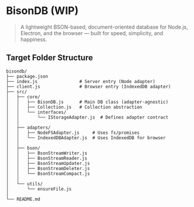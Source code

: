 # BisonDB (WIP)

> A lightweight BSON-based, document-oriented database for Node.js, Electron, and the browser — built for speed, simplicity, and happiness.

## Target Folder Structure
```
bisondb/
├── package.json
├── index.js                # Server entry (Node adapter)
├── client.js               # Browser entry (IndexedDB adapter)
├── src/
│   ├── core/
│   │   ├── BisonDB.js      # Main DB class (adapter-agnostic)
│   │   ├── Collection.js   # Collection abstraction
│   │   └── interfaces/
│   │       └── IStorageAdapter.js  # Defines adapter contract
│   │
│   ├── adapters/
│   │   ├── NodeFSAdapter.js     # Uses fs/promises
│   │   └── IndexedDBAdapter.js  # Uses IndexedDB for browser
│   │
│   ├── bson/
│   │   ├── BsonStreamWriter.js
│   │   ├── BsonStreamReader.js
│   │   ├── BsonStreamUpdater.js
│   │   ├── BsonStreamDeleter.js
│   │   └── BsonStreamCompact.js
│   │
│   └── utils/
│       └── ensureFile.js
│
└── README.md
```